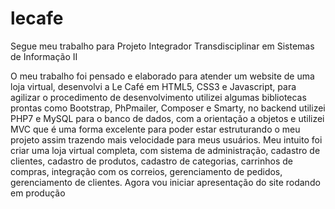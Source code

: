 # lecafe
Segue meu trabalho para Projeto Integrador Transdisciplinar em Sistemas de Informação II 

O meu trabalho foi pensado e elaborado para atender um website de uma loja virtual, desenvolvi a Le Café em HTML5, CSS3 e Javascript, para agilizar o procedimento de desenvolvimento utilizei algumas bibliotecas prontas como Bootstrap, PhPmailer, Composer e Smarty, no backend utilizei PHP7 e MySQL para o banco de dados, com a orientação a objetos e utilizei MVC que é uma forma excelente para poder estar estruturando o meu projeto assim trazendo mais velocidade para meus usuários.
Meu intuito foi criar uma loja virtual completa, com sistema de administração, cadastro de clientes, cadastro de produtos, cadastro de categorias, carrinhos de compras, integração com os correios, gerenciamento de pedidos, gerenciamento de clientes.
Agora vou iniciar apresentação do site rodando em produção
